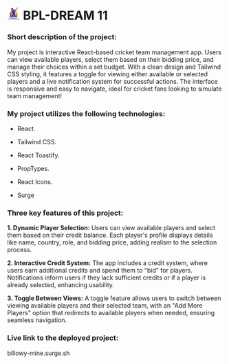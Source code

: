 

# <img width="30px" src="./src/assets/logo.png"/> BPL-DREAM 11

### **Short description of the project:**
 
My project is interactive React-based cricket team management app. Users can view available players, select them based on their bidding price, and manage their choices within a set budget. With a clean design and Tailwind CSS styling, it features a toggle for viewing either available or selected players and a live notification system for successful actions. The interface is responsive and easy to navigate, ideal for cricket fans looking to simulate team management!

### **My project utilizes the following technologies:**

- React.

- Tailwind CSS.

- React Toastify.

- PropTypes.

- React Icons.

- Surge

### **Three key features of this project:**

**1. Dynamic Player Selection:** Users can view available players and select them based on their credit balance. Each player's profile displays details like name, country, role, and bidding price, adding realism to the selection process.

**2. Interactive Credit System:** The app includes a credit system, where users earn additional credits and spend them to "bid" for players. Notifications inform users if they lack sufficient credits or if a player is already selected, enhancing usability.

**3. Toggle Between Views:** A toggle feature allows users to switch between viewing available players and their selected team, with an "Add More Players" option that redirects to available players when needed, ensuring seamless navigation.


###  **Live link to the deployed project:**

billowy-mine.surge.sh

